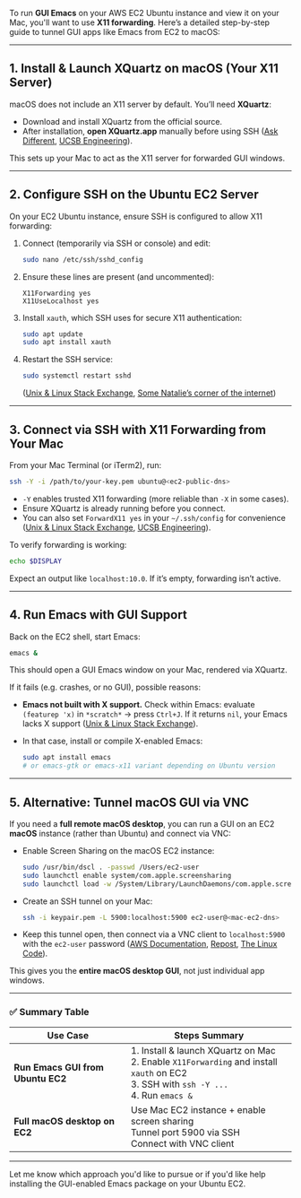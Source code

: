 To run **GUI Emacs** on your AWS EC2 Ubuntu instance and view it on your Mac, you'll want to use **X11 forwarding**. Here’s a detailed step-by-step guide to tunnel GUI apps like Emacs from EC2 to macOS:

---

## 1. Install & Launch XQuartz on macOS (Your X11 Server)

macOS does not include an X11 server by default. You’ll need **XQuartz**:

* Download and install XQuartz from the official source.
* After installation, **open XQuartz.app** manually before using SSH ([Ask Different][1], [UCSB Engineering][2]).

This sets up your Mac to act as the X11 server for forwarded GUI windows.

---

## 2. Configure SSH on the Ubuntu EC2 Server

On your EC2 Ubuntu instance, ensure SSH is configured to allow X11 forwarding:

1. Connect (temporarily via SSH or console) and edit:

   ```bash
   sudo nano /etc/ssh/sshd_config
   ```
2. Ensure these lines are present (and uncommented):

   ```
   X11Forwarding yes
   X11UseLocalhost yes
   ```
3. Install `xauth`, which SSH uses for secure X11 authentication:

   ```bash
   sudo apt update
   sudo apt install xauth
   ```
4. Restart the SSH service:

   ```bash
   sudo systemctl restart sshd
   ```

   ([Unix & Linux Stack Exchange][3], [Some Natalie’s corner of the internet][4])

---

## 3. Connect via SSH with X11 Forwarding from Your Mac

From your Mac Terminal (or iTerm2), run:

```bash
ssh -Y -i /path/to/your-key.pem ubuntu@<ec2-public-dns>
```

* `-Y` enables trusted X11 forwarding (more reliable than `-X` in some cases).
* Ensure XQuartz is already running before you connect.
* You can also set `ForwardX11 yes` in your `~/.ssh/config` for convenience ([Unix & Linux Stack Exchange][3], [UCSB Engineering][2]).

To verify forwarding is working:

```bash
echo $DISPLAY
```

Expect an output like `localhost:10.0`. If it’s empty, forwarding isn’t active.

---

## 4. Run Emacs with GUI Support

Back on the EC2 shell, start Emacs:

```bash
emacs &
```

This should open a GUI Emacs window on your Mac, rendered via XQuartz.

If it fails (e.g. crashes, or no GUI), possible reasons:

* **Emacs not built with X support.**
  Check within Emacs: evaluate `(featurep 'x)` in `*scratch*` → press `Ctrl+J`. If it returns `nil`, your Emacs lacks X support ([Unix & Linux Stack Exchange][5]).
* In that case, install or compile X-enabled Emacs:

  ```bash
  sudo apt install emacs
  # or emacs-gtk or emacs-x11 variant depending on Ubuntu version
  ```

---

## 5. Alternative: Tunnel macOS GUI via VNC

If you need a **full remote macOS desktop**, you can run a GUI on an EC2 **macOS** instance (rather than Ubuntu) and connect via VNC:

* Enable Screen Sharing on the macOS EC2 instance:

  ```bash
  sudo /usr/bin/dscl . -passwd /Users/ec2-user
  sudo launchctl enable system/com.apple.screensharing
  sudo launchctl load -w /System/Library/LaunchDaemons/com.apple.screensharing.plist
  ```
* Create an SSH tunnel on your Mac:

  ```bash
  ssh -i keypair.pem -L 5900:localhost:5900 ec2-user@<mac-ec2-dns>
  ```
* Keep this tunnel open, then connect via a VNC client to `localhost:5900` with the `ec2-user` password ([AWS Documentation][6], [Repost][7], [The Linux Code][8]).

This gives you the **entire macOS desktop GUI**, not just individual app windows.

---

### ✅ Summary Table

| Use Case                          | Steps Summary                                                                                                                              |
| --------------------------------- | ------------------------------------------------------------------------------------------------------------------------------------------ |
| **Run Emacs GUI from Ubuntu EC2** | 1. Install & launch XQuartz on Mac<br>2. Enable `X11Forwarding` and install `xauth` on EC2<br>3. SSH with `ssh -Y ...`<br>4. Run `emacs &` |
| **Full macOS desktop on EC2**     | Use Mac EC2 instance + enable screen sharing<br>Tunnel port 5900 via SSH<br>Connect with VNC client                                        |

---

Let me know which approach you'd like to pursue or if you'd like help installing the GUI-enabled Emacs package on your Ubuntu EC2.

[1]: https://apple.stackexchange.com/questions/421564/cant-get-x11-to-work-in-macos-big-sur?utm_source=chatgpt.com "terminal - Can't get X11 to work in macOS Big Sur - Ask Different"
[2]: https://ucsb-engr.atlassian.net/wiki/spaces/EPK/pages/573603972/How%2Bto%2Bdo%2BX11%2BForwarding%2Bon%2Ba%2BMac?utm_source=chatgpt.com "How to do X11 Forwarding on a Mac"
[3]: https://unix.stackexchange.com/questions/12755/how-to-forward-x-over-ssh-to-run-graphics-applications-remotely?utm_source=chatgpt.com "How to forward X over SSH to run graphics applications remotely?"
[4]: https://some-natalie.dev/blog/ssh-x11-forwarding/?utm_source=chatgpt.com "A quick and dirty guide to X11 forwarding over SSH"
[5]: https://unix.stackexchange.com/questions/244954/emacs-x11-forwarding-does-not-work-but-xclock-does?utm_source=chatgpt.com "Emacs X11 Forwarding does not work but xclock does"
[6]: https://docs.aws.amazon.com/AWSEC2/latest/UserGuide/connect-to-mac-instance.html?utm_source=chatgpt.com "Connect to your Mac instance using SSH or a GUI"
[7]: https://repost.aws/knowledge-center/ec2-mac-instance-gui-access?utm_source=chatgpt.com "Access an EC2 macOS instance through a GUI | AWS re:Post"
[8]: https://thelinuxcode.com/enable-gui-with-mac-os-ec2-instance-ssh-connection/?utm_source=chatgpt.com "Unlocking the Full Power of macOS on EC2 with GUI Access"
